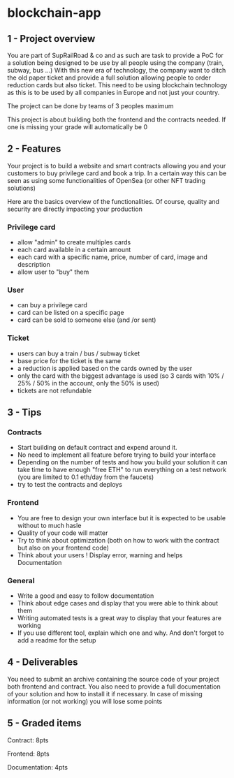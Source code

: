 # blockchain-app

## 1 - Project overview

You are part of SupRailRoad & co and as such are task to provide a PoC for a solution being designed to be use by all people using the company (train, subway, bus ...)
With this new era of technology, the company want to ditch the old paper ticket and provide a full solution allowing people to order reduction cards but also ticket. This need to be using blockchain technology as this is to be used by all companies in Europe and not just your country.

The project can be done by teams of 3 peoples maximum

This project is about building both the frontend and the contracts needed. If one is missing your grade will automatically be 0

## 2 - Features

Your project is to build a website and smart contracts allowing you and your customers to buy privilege card and book a trip. In a certain way this can be seen as using some functionalities of OpenSea (or other NFT trading solutions)

Here are the basics overview of the functionalities. Of course, quality and security are directly impacting your production

### Privilege card

- allow "admin" to create multiples cards
- each card available in a certain amount
- each card with a specific name, price, number of card, image and description
- allow user to "buy" them

### User

- can buy a privilege card
- card can be listed on a specific page
- card can be sold to someone else (and /or sent)

### Ticket

- users can buy a train / bus / subway ticket
- base price for the ticket is the same
- a reduction is applied based on the cards owned by the user
- only the card with the biggest advantage is used (so 3 cards with 10% / 25% / 50% in the account, only the 50% is used)
- tickets are not refundable

## 3 - Tips

### Contracts

- Start building on default contract and expend around it.
- No need to implement all feature before trying to build your interface
- Depending on the number of tests and how you build your solution it can take time to have enough "free ETH" to run everything on a test network (you are limited to 0.1 eth/day from the faucets)
- try to test the contracts and deploys

### Frontend

- You are free to design your own interface but it is expected to be usable without to much hasle
- Quality of your code will matter
- Try to think about optimization (both on how to work with the contract but also on your frontend code)
- Think about your users ! Display error, warning and helps
  Documentation

### General

- Write a good and easy to follow documentation
- Think about edge cases and display that you were able to think about them
- Writing automated tests is a great way to display that your features are working
- If you use different tool, explain which one and why. And don't forget to add a readme for the setup

## 4 - Deliverables

You need to submit an archive containing the source code of your project both frontend and contract. You also need to provide a full documentation of your solution and how to install it if necessary. In case of missing information (or not working) you will lose some points

## 5 - Graded items

Contract: 8pts

Frontend: 8pts

Documentation: 4pts

